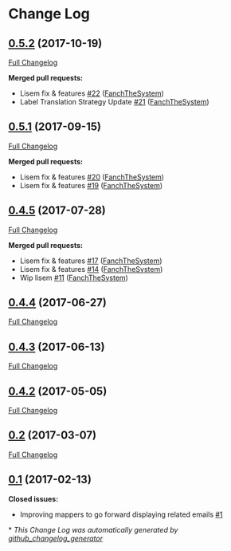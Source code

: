 # Change Log

## [0.5.2](https://github.com/libre-informatique/EmailCRMBundle/tree/0.5.2) (2017-10-19)
[Full Changelog](https://github.com/libre-informatique/EmailCRMBundle/compare/0.5.1...0.5.2)

**Merged pull requests:**

- Lisem fix & features [\#22](https://github.com/libre-informatique/EmailCRMBundle/pull/22) ([FanchTheSystem](https://github.com/FanchTheSystem))
- Label Translation Strategy Update [\#21](https://github.com/libre-informatique/EmailCRMBundle/pull/21) ([FanchTheSystem](https://github.com/FanchTheSystem))

## [0.5.1](https://github.com/libre-informatique/EmailCRMBundle/tree/0.5.1) (2017-09-15)
[Full Changelog](https://github.com/libre-informatique/EmailCRMBundle/compare/0.4.5...0.5.1)

**Merged pull requests:**

- Lisem fix & features [\#20](https://github.com/libre-informatique/EmailCRMBundle/pull/20) ([FanchTheSystem](https://github.com/FanchTheSystem))
- Lisem fix & features [\#19](https://github.com/libre-informatique/EmailCRMBundle/pull/19) ([FanchTheSystem](https://github.com/FanchTheSystem))

## [0.4.5](https://github.com/libre-informatique/EmailCRMBundle/tree/0.4.5) (2017-07-28)
[Full Changelog](https://github.com/libre-informatique/EmailCRMBundle/compare/0.4.4...0.4.5)

**Merged pull requests:**

- Lisem fix & features [\#17](https://github.com/libre-informatique/EmailCRMBundle/pull/17) ([FanchTheSystem](https://github.com/FanchTheSystem))
- Lisem fix & features [\#14](https://github.com/libre-informatique/EmailCRMBundle/pull/14) ([FanchTheSystem](https://github.com/FanchTheSystem))
- Wip lisem [\#11](https://github.com/libre-informatique/EmailCRMBundle/pull/11) ([FanchTheSystem](https://github.com/FanchTheSystem))

## [0.4.4](https://github.com/libre-informatique/EmailCRMBundle/tree/0.4.4) (2017-06-27)
[Full Changelog](https://github.com/libre-informatique/EmailCRMBundle/compare/0.4.3...0.4.4)

## [0.4.3](https://github.com/libre-informatique/EmailCRMBundle/tree/0.4.3) (2017-06-13)
[Full Changelog](https://github.com/libre-informatique/EmailCRMBundle/compare/0.4.2...0.4.3)

## [0.4.2](https://github.com/libre-informatique/EmailCRMBundle/tree/0.4.2) (2017-05-05)
[Full Changelog](https://github.com/libre-informatique/EmailCRMBundle/compare/0.2...0.4.2)

## [0.2](https://github.com/libre-informatique/EmailCRMBundle/tree/0.2) (2017-03-07)
[Full Changelog](https://github.com/libre-informatique/EmailCRMBundle/compare/0.1...0.2)

## [0.1](https://github.com/libre-informatique/EmailCRMBundle/tree/0.1) (2017-02-13)
**Closed issues:**

- Improving mappers to go forward displaying related emails [\#1](https://github.com/libre-informatique/EmailCRMBundle/issues/1)



\* *This Change Log was automatically generated by [github_changelog_generator](https://github.com/skywinder/Github-Changelog-Generator)*